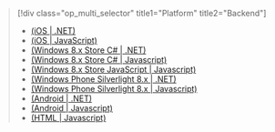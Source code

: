 > [!div class="op_multi_selector" title1="Platform" title2="Backend"]
> * [(iOS | .NET)](../articles/mobile-services-dotnet-backend-ios-call-custom-api.md)
> * [(iOS | JavaScript)](../articles/mobile-services-ios-call-custom-api.md)
> * [(Windows 8.x Store C# | .NET)](../articles/mobile-services-dotnet-backend-windows-store-dotnet-call-custom-api.md)
> * [(Windows 8.x Store C# | Javascript)](../articles/mobile-services-windows-store-dotnet-call-custom-api.md)
> * [(Windows 8.x Store JavaScript | Javascript)](../articles/mobile-services-windows-store-javascript-call-custom-api.md)
> * [(Windows Phone Silverlight 8.x | .NET)](../articles/mobile-services-dotnet-backend-windows-phone-call-custom-api.md)
> * [(Windows Phone Silverlight 8.x | Javascript)](../articles/mobile-services-windows-phone-call-custom-api.md)
> * [(Android | .NET)](../articles/mobile-services-dotnet-backend-android-call-custom-api.md)
> * [(Android | Javascript)](../articles/mobile-services-android-call-custom-api.md)
> * [(HTML | Javascript)](../articles/mobile-services-html-call-custom-api.md)
> 
> 

<!---HONumber=August15_HO6-->
